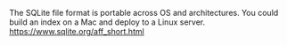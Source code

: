 The SQLite file format is portable across OS and architectures. You could
build an index on a Mac and deploy to a Linux server.
https://www.sqlite.org/aff_short.html
